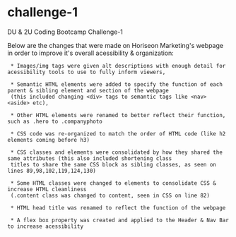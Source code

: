 # challenge-1

DU &amp; 2U Coding Bootcamp Challenge-1 

Below are the changes that were made on Horiseon Marketing's webpage in order to improve it's overall acessibility & organization:

     * Images/img tags were given alt descriptions with enough detail for acessibility tools to use to fully inform viewers,
     
     * Semantic HTML elements were added to specify the function of each parent & sibling element and section of the webpage 
     (this included changing <div> tags to semantic tags like <nav> <aside> etc),
     
     * Other HTML elements were renamed to better reflect their function, such as .hero to .companyphoto
     
     * CSS code was re-organized to match the order of HTML code (like h2 elements coming before h3)
     
     * CSS classes and elements were consolidated by how they shared the same attributes (this also included shortening class 
     titles to share the same CSS block as sibling classes, as seen on lines 89,98,102,119,124,130)
     
     * Some HTML classes were changed to elements to consolidate CSS & increase HTML cleanliness 
     (.content class was changed to content, seen in CSS on line 82)
     
     * HTML head title was renamed to reflect the function of the webpage 
     
     * A flex box property was created and applied to the Header & Nav Bar to increase acessibility 
